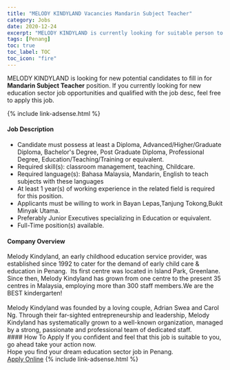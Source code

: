 ```yaml
---
title: "MELODY KINDYLAND Vacancies Mandarin Subject Teacher" 
category: Jobs 
date: 2020-12-24 
excerpt: "MELODY KINDYLAND is currently looking for suitable person to fill in the Mandarin Subject Teacher which positioned at Penang" 
tags: [Penang] 
toc: true 
toc_label: TOC 
toc_icon: "fire" 
--- 
```


<p>MELODY KINDYLAND is looking for new potential candidates to fill in for <b>Mandarin Subject Teacher</b> position. If you currently looking for new education sector job opportunities and qualified with the job desc, feel free to apply this job.
</p>{% include link-adsense.html %} 
 <div><div><div><h4>Job Description</h4></div></div><div><div><span><div><ul><li>Candidate must possess at least a Diploma, Advanced/Higher/Graduate Diploma, Bachelor's Degree, Post Graduate Diploma, Professional Degree, Education/Teaching/Training or equivalent.</li><li>Required skill(s): classroom management, teaching, Childcare.</li><li>Required language(s): Bahasa Malaysia, Mandarin, English to teach subjects with these languages</li><li>At least 1 year(s) of working experience in the related field is required for this position.</li><li>Applicants must be willing to work in Bayan Lepas,Tanjung Tokong,Bukit Minyak Utama.</li><li>Preferably Junior Executives specializing in Education or equivalent.</li><li>Full-Time position(s) available.</li></ul></div></span></div></div></div> 
<div><div><div><h4>Company Overview</h4></div></div><div><div><span><div><div>
	Melody Kindyland, an early childhood education service provider, was established since 1992 to cater for the demand of early child care &amp; education in Penang.&#160; Its first centre was located in Island Park, Greenlane. Since then, Melody Kindyland has grown from one centre to the present 35 centres in Malaysia, employing more than 300 staff members.We are the BEST kindergarten!</div>
<div>
<br>
	Melody Kindyland was founded by a loving couple, Adrian Swea and Carol Ng. Through their far-sighted entrepreneurship and leadership, Melody Kindyland has systematically grown to a well-known organization, managed by a strong, passionate and professional team of dedicated staff.</div></div></span></div></div></div> 
#### How To Apply 
If you confident and feel that this job is suitable to you, go ahead take your action now. <br/> 
Hope you find your dream education sector job in Penang. <br/> 
<a href="https://www.jobstreet.com.my/en/job/mandarin-subject-teacher-4449993?jobId=jobstreet-my-job-4449993&sectionRank=17&token=0~5eaa494b-1720-4b23-8b84-50f5194e8046&fr=SRP%20View%20In%20New%20Ta" class="btn btn--info" target="_blank" rel="nofollow noopenner">Apply Online</a> 
{% include link-adsense.html %} 
